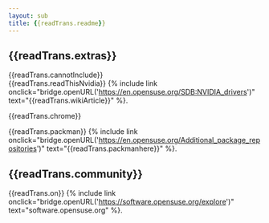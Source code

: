 ```yaml
---
layout: sub
title: {{readTrans.readme}}
---
```

## {{readTrans.extras}}
{{readTrans.cannotInclude}}  
{{readTrans.readThisNvidia}} {% include link onclick="bridge.openURL('https://en.opensuse.org/SDB:NVIDIA_drivers')" text="{{readTrans.wikiArticle}}" %}.

{{readTrans.chrome}}

{{readTrans.packman}} {% include link onclick="bridge.openURL('https://en.opensuse.org/Additional_package_repositories')" text="{{readTrans.packmanhere}}" %}.

## {{readTrans.community}}

{{readTrans.on}} {% include link onclick="bridge.openURL('https://software.opensuse.org/explore')" text="software.opensuse.org" %}.
